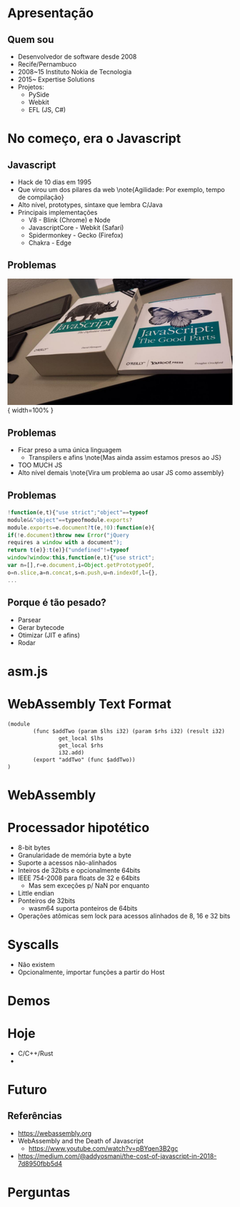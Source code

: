 # Apresentação

## Quem sou

- Desenvolvedor de software desde 2008
- Recife/Pernambuco
- 2008~15 Instituto Nokia de Tecnologia
- 2015~ Expertise Solutions
- Projetos:
    - PySide
    - Webkit
    - EFL (JS, C#)

# No começo, era o Javascript

## Javascript

- Hack de 10 dias em 1995
- Que virou um dos pilares da web
\note{Agilidade: Por exemplo, tempo de compilação}
- Alto nível, prototypes, sintaxe que lembra C/Java
- Principais implementações
    - V8 - Blink (Chrome) e Node
    - JavascriptCore - Webkit (Safari)
    - Spidermonkey - Gecko (Firefox)
    - Chakra - Edge

## Problemas

![](js_good_parts.jpeg){ width=100% }


## Problemas

- Ficar preso a uma única linguagem
    - Transpilers e afins
\note{Mas ainda assim estamos presos ao JS}
- TOO MUCH JS
- Alto nível demais
\note{Vira um problema ao usar JS como assembly}

## Problemas

```js
!function(e,t){"use strict";"object"==typeof
module&&"object"==typeofmodule.exports?
module.exports=e.document?t(e,!0):function(e){
if(!e.document)throw new Error("jQuery
requires a window with a document");
return t(e)}:t(e)}("undefined"!=typeof
window?window:this,function(e,t){"use strict";
var n=[],r=e.document,i=Object.getPrototypeOf,
o=n.slice,a=n.concat,s=n.push,u=n.indexOf,l={},
...
```

## Porque é tão pesado?

- Parsear
- Gerar bytecode
- Otimizar (JIT e afins)
- Rodar

# asm.js

# WebAssembly Text Format

```wast
(module
        (func $addTwo (param $lhs i32) (param $rhs i32) (result i32)
                get_local $lhs
                get_local $rhs
                i32.add)
        (export "addTwo" (func $addTwo))
)
```

# WebAssembly

# Processador hipotético

- 8-bit bytes
- Granularidade de memória byte a byte
- Suporte a acessos não-alinhados
- Inteiros de 32bits e opcionalmente 64bits
- IEEE 754-2008 para floats de 32 e 64bits
    - Mas sem exceções p/ NaN por enquanto
- Little endian
- Ponteiros de 32bits
    - wasm64 suporta ponteiros de 64bits
- Operações atômicas sem lock para acessos alinhados de 8, 16 e 32 bits

# Syscalls

- Não existem
- Opcionalmente, importar funções a partir do Host

# Demos

# Hoje

- C/C++/Rust
- 

# Futuro

## Referências

- https://webassembly.org
- WebAssembly and the Death of Javascript
    - https://www.youtube.com/watch?v=pBYqen3B2gc 
- https://medium.com/@addyosmani/the-cost-of-javascript-in-2018-7d8950fbb5d4

# Perguntas
